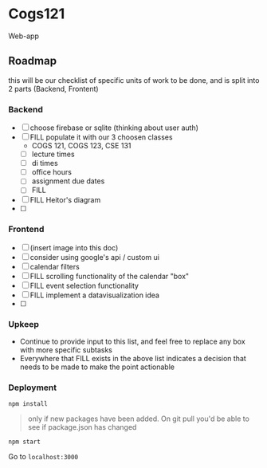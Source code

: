 # Cogs121
Web-app

## Roadmap
this will be our checklist of specific units of work to be done, and is split into 2 parts (Backend, Frontent) 

### Backend
  - [ ] choose firebase or sqlite (thinking about user auth)
  - [ ] FILL populate it with our 3 choosen classes
      - COGS 121, COGS 123, CSE 131
    - [ ] lecture times
    - [ ] di times
    - [ ] office hours
    - [ ] assignment due dates
    - [ ] FILL
  - [ ] FILL Heitor's diagram
  - [ ] 

### Frontend
  - [ ] (insert image into this doc)
  - [ ] consider using google's api / custom ui
  - [ ] calendar filters
  - [ ] FILL scrolling functionality of the calendar "box"
  - [ ] FILL event selection functionality
  - [ ] FILL implement a datavisualization idea
  - [ ]

### Upkeep
  - Continue to provide input to this list, and feel free to replace any box with more specific subtasks
  - Everywhere that FILL exists in the above list indicates a decision that needs to be made to make the point actionable

### Deployment

`npm install`
> only if new packages have been added. On git pull you'd be able to see if package.json has changed

`npm start`

Go to `localhost:3000`
